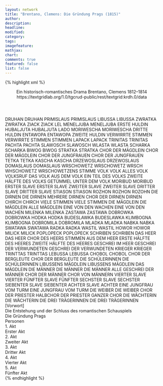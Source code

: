 ```yaml
---
layout: network
title: "Brentano, Clemens: Die Gründung Prags (1815)"
author:
description:
headline:
modified:
category:
tags:
imagefeature:
mathjax:
chart:
comments: true
featured: false
list: false
---
```

{% highlight xml %}
<?xml-model href="https://raw.githubusercontent.com/DLiNa/project/master/rules/lina.rnc"?><?xml-model href="https://raw.githubusercontent.com/DLiNa/project/master/rules/lina.sch"?>
<play xmlns="http://lina.digital">
  <header>
    <title>Die Gründung Prags</title>
    <subtitle>Ein historisch-romantisches Drama</subtitle>
    <genretitle/>
    <author>Brentano, Clemens</author>
    <date type="print" when="1815"/>
    <date type="premiere"/>
    <date type="written" when="1814">1812–1814</date>
    <source>https://textgridlab.org/1.0/tgcrud-public/rest/textgrid:krdh.0/data</source>
  </header>
  <personae>
    <character>
      <name>DRUHAN</name>
      <alias xml:id="druhan">
        <name>DRUHAN</name>
      </alias>
    </character>
    <character>
      <name>PRIMISLAUS</name>
      <alias xml:id="primislaus">
        <name>PRIMISLAUS</name>
      </alias>
    </character>
    <character>
      <name>LIBUSSA</name>
      <alias xml:id="libussa">
        <name>LIBUSSA</name>
      </alias>
    </character>
    <character>
      <name>ZWRATKA</name>
      <alias xml:id="zwratka">
        <name>ZWRATKA</name>
      </alias>
    </character>
    <character>
      <name>ZIACK</name>
      <alias xml:id="ziack">
        <name>ZIACK</name>
      </alias>
      <alias xml:id="lel">
        <name>LEL</name>
      </alias>
    </character>
    <character>
      <name>MENELJUBA</name>
      <alias xml:id="meneljuba">
        <name>MENELJUBA</name>
      </alias>
      <alias xml:id="erste_huldin">
        <name>ERSTE HULDIN</name>
      </alias>
    </character>
    <character>
      <name>HUBALJUTA</name>
      <alias xml:id="hubaljuta">
        <name>HUBALJUTA</name>
      </alias>
      <alias xml:id="lado">
        <name>LADO</name>
      </alias>
    </character>
    <character>
      <name>MORIWESCHA</name>
      <alias xml:id="moriwescha">
        <name>MORIWESCHA</name>
      </alias>
      <alias xml:id="dritte_huldin">
        <name>DRITTE HULDIN</name>
      </alias>
    </character>
    <character>
      <name>ENTAWOPA</name>
      <alias xml:id="entawopa">
        <name>ENTAWOPA</name>
      </alias>
      <alias xml:id="zweite_huldin">
        <name>ZWEITE HULDIN</name>
      </alias>
    </character>
    <character>
      <name>VERWIRRTE STIMMEN</name>
      <alias xml:id="verwirrte_stimmen">
        <name>VERWIRRTE STIMMEN</name>
      </alias>
      <alias xml:id="stimmen">
        <name>STIMMEN</name>
      </alias>
    </character>
    <character>
      <name>LAPACK</name>
      <alias xml:id="lapack">
        <name>LAPACK</name>
      </alias>
    </character>
    <character>
      <name>TRINITAS</name>
      <alias xml:id="trinitas">
        <name>TRINITAS</name>
      </alias>
    </character>
    <character>
      <name>PACHTA</name>
      <alias xml:id="pachta">
        <name>PACHTA</name>
      </alias>
    </character>
    <character>
      <name>SLAWOSCH</name>
      <alias xml:id="slawosch">
        <name>SLAWOSCH</name>
      </alias>
    </character>
    <character>
      <name>WLASTA</name>
      <alias xml:id="wlasta">
        <name>WLASTA</name>
      </alias>
    </character>
    <character>
      <name>SCHARKA</name>
      <alias xml:id="scharka">
        <name>SCHARKA</name>
      </alias>
    </character>
    <character>
      <name>BIWOG</name>
      <alias xml:id="biwog">
        <name>BIWOG</name>
      </alias>
    </character>
    <character>
      <name>STRATKA</name>
      <alias xml:id="stratka">
        <name>STRATKA</name>
      </alias>
    </character>
    <character>
      <name>CHOR DER MÄGDLEIN</name>
      <alias xml:id="chor_der_mägdlein">
        <name>CHOR DER MÄGDLEIN</name>
      </alias>
    </character>
    <character>
      <name>CHOR DER JUNGFRAUEN</name>
      <alias xml:id="chor_der_jungfrauen">
        <name>CHOR DER JUNGFRAUEN</name>
      </alias>
    </character>
    <character>
      <name>TETKA</name>
      <alias xml:id="tetka">
        <name>TETKA</name>
      </alias>
    </character>
    <character>
      <name>KASCHA</name>
      <alias xml:id="kascha">
        <name>KASCHA</name>
      </alias>
    </character>
    <character>
      <name>DRZEWOSLAUS</name>
      <alias xml:id="drzewoslaus">
        <name>DRZEWOSLAUS</name>
      </alias>
    </character>
    <character>
      <name>DOMASLAUS</name>
      <alias xml:id="domaslaus">
        <name>DOMASLAUS</name>
      </alias>
    </character>
    <character>
      <name>WRSCHOWETZ</name>
      <alias xml:id="wrschowetz">
        <name>WRSCHOWETZ</name>
      </alias>
      <alias xml:id="wrsch">
        <name>WRSCH</name>
      </alias>
      <alias xml:id="whschowetz">
        <name>WHSCHOWETZ</name>
      </alias>
      <alias xml:id="wrschowetzens_stimme">
        <name>WRSCHOWETZENS STIMME</name>
      </alias>
    </character>
    <character>
      <name>VOLK</name>
      <alias xml:id="volk">
        <name>VOLK</name>
      </alias>
      <alias xml:id="alles_volk">
        <name>ALLES VOLK</name>
      </alias>
      <alias xml:id="volksruf">
        <name>VOLKSRUF</name>
      </alias>
      <alias xml:id="das_volk">
        <name>DAS VOLK</name>
      </alias>
      <alias xml:id="aus_dem_volk">
        <name>AUS DEM VOLK</name>
      </alias>
      <alias xml:id="ein_teil_des_volks">
        <name>EIN TEIL DES VOLKS</name>
      </alias>
      <alias xml:id="zweite_hälfte_des_volks">
        <name>ZWEITE HÄLFTE DES VOLKS</name>
      </alias>
      <alias xml:id="getümmel_unter_dem_volk">
        <name>GETÜMMEL UNTER DEM VOLK</name>
      </alias>
    </character>
    <character>
      <name>MORIBUD</name>
      <alias xml:id="moribud">
        <name>MORIBUD</name>
      </alias>
    </character>
    <character>
      <name>ERSTER SLAVE</name>
      <alias xml:id="erster_slave">
        <name>ERSTER SLAVE</name>
      </alias>
    </character>
    <character>
      <name>ZWEITER SLAVE</name>
      <alias xml:id="zweiter_slave">
        <name>ZWEITER SLAVE</name>
      </alias>
    </character>
    <character>
      <name>DRITTER SLAVE</name>
      <alias xml:id="dritter_slave">
        <name>DRITTER SLAVE</name>
      </alias>
    </character>
    <character>
      <name>STIASON</name>
      <alias xml:id="stiason">
        <name>STIASON</name>
      </alias>
    </character>
    <character>
      <name>ROZHON</name>
      <alias xml:id="rozhon">
        <name>ROZHON</name>
      </alias>
      <alias xml:id="rozohn">
        <name>ROZOHN</name>
      </alias>
    </character>
    <character>
      <name>DIE DIRNEN</name>
      <alias xml:id="die_dirnen">
        <name>DIE DIRNEN</name>
      </alias>
      <alias xml:id="mehrere_dirnen">
        <name>MEHRERE DIRNEN</name>
      </alias>
      <alias xml:id="chor_der_dirnen">
        <name>CHOR DER DIRNEN</name>
      </alias>
      <alias xml:id="dirnen">
        <name>DIRNEN</name>
      </alias>
    </character>
    <character>
      <name>CHIRCH</name>
      <alias xml:id="chirch">
        <name>CHIRCH</name>
      </alias>
    </character>
    <character>
      <name>VIELE STIMMEN</name>
      <alias xml:id="viele_stimmen">
        <name>VIELE STIMMEN</name>
      </alias>
    </character>
    <character>
      <name>DIE MÄGDLEIN</name>
      <alias xml:id="die_mägdlein">
        <name>DIE MÄGDLEIN</name>
      </alias>
      <alias xml:id="alle_mägdlein">
        <name>ALLE MÄGDLEIN</name>
      </alias>
    </character>
    <character>
      <name>EINE VON DEN WACHEN</name>
      <alias xml:id="eine_von_den_wachen">
        <name>EINE VON DEN WACHEN</name>
      </alias>
    </character>
    <character>
      <name>MILENKA</name>
      <alias xml:id="milenka">
        <name>MILENKA</name>
      </alias>
    </character>
    <character>
      <name>ZASTAWA</name>
      <alias xml:id="zastawa">
        <name>ZASTAWA</name>
      </alias>
    </character>
    <character>
      <name>DOBROWKA</name>
      <alias xml:id="dobrowka">
        <name>DOBROWKA</name>
      </alias>
    </character>
    <character>
      <name>HODKA</name>
      <alias xml:id="hodka">
        <name>HODKA</name>
      </alias>
    </character>
    <character>
      <name>BUDESLAWKA</name>
      <alias xml:id="budeslawka">
        <name>BUDESLAWKA</name>
      </alias>
    </character>
    <character>
      <name>KLIMBOGNA</name>
      <alias xml:id="klimbogna">
        <name>KLIMBOGNA</name>
      </alias>
    </character>
    <character>
      <name>DOBROMILA</name>
      <alias xml:id="dobromila">
        <name>DOBROMILA</name>
      </alias>
    </character>
    <character>
      <name>MLADKA</name>
      <alias xml:id="mladka">
        <name>MLADKA</name>
      </alias>
    </character>
    <character>
      <name>NABKA</name>
      <alias xml:id="nabka">
        <name>NABKA</name>
      </alias>
    </character>
    <character>
      <name>SWATAWA</name>
      <alias xml:id="swatawa">
        <name>SWATAWA</name>
      </alias>
    </character>
    <character>
      <name>RADKA</name>
      <alias xml:id="radka">
        <name>RADKA</name>
      </alias>
    </character>
    <character>
      <name>WASTIL</name>
      <alias xml:id="wastil">
        <name>WASTIL</name>
      </alias>
    </character>
    <character>
      <name>HOWOR</name>
      <alias xml:id="howor">
        <name>HOWOR</name>
      </alias>
    </character>
    <character>
      <name>MILICK</name>
      <alias xml:id="milick">
        <name>MILICK</name>
      </alias>
    </character>
    <character>
      <name>POPLOPECK</name>
      <alias xml:id="poplopeck">
        <name>POPLOPECK</name>
      </alias>
    </character>
    <character>
      <name>SCHRIBEN</name>
      <alias xml:id="schriben">
        <name>SCHRIBEN</name>
      </alias>
    </character>
    <character>
      <name>DAS HEER</name>
      <alias xml:id="das_heer">
        <name>DAS HEER</name>
      </alias>
      <alias xml:id="chor_des_heers">
        <name>CHOR DES HEERS</name>
      </alias>
      <alias xml:id="stimmen_aus_dem_heer">
        <name>STIMMEN AUS DEM HEER</name>
      </alias>
      <alias xml:id="erste_hälfte_des_heeres">
        <name>ERSTE HÄLFTE DES HEERES</name>
      </alias>
      <alias xml:id="zweite_hälfte_des_heeres">
        <name>ZWEITE HÄLFTE DES HEERES</name>
      </alias>
      <alias xml:id="geschrei_im_heer">
        <name>GESCHREI IM HEER</name>
      </alias>
    </character>
    <character>
      <name>GESCHREI DER VERWUNDETEN</name>
      <alias xml:id="geschrei_der_verwundeten">
        <name>GESCHREI DER VERWUNDETEN</name>
      </alias>
    </character>
    <character>
      <name>KRIEGER</name>
      <alias xml:id="krieger">
        <name>KRIEGER</name>
      </alias>
    </character>
    <character>
      <name>TRINTTAS</name>
      <alias xml:id="trinttas">
        <name>TRINTTAS</name>
      </alias>
    </character>
    <character>
      <name>LEBUSSA</name>
      <alias xml:id="lebussa">
        <name>LEBUSSA</name>
      </alias>
    </character>
    <character>
      <name>CHOBOL</name>
      <alias xml:id="chobol">
        <name>CHOBOL</name>
      </alias>
    </character>
    <character>
      <name>CHOR DER BERGLEUTE</name>
      <alias xml:id="chor_der_bergleute">
        <name>CHOR DER BERGLEUTE</name>
      </alias>
    </character>
    <character>
      <name>DIE SCHÜLERINNEN</name>
      <alias xml:id="die_schülerinnen">
        <name>DIE SCHÜLERINNEN</name>
      </alias>
    </character>
    <character>
      <name>LIBUSSENS MÄGDLEIN</name>
      <alias xml:id="libussens_mägdlein">
        <name>LIBUSSENS MÄGDLEIN</name>
      </alias>
      <alias xml:id="das_mägdlein">
        <name>DAS MÄGDLEIN</name>
      </alias>
    </character>
    <character>
      <name>DIE MÄNNER</name>
      <alias xml:id="die_männer">
        <name>DIE MÄNNER</name>
      </alias>
      <alias xml:id="die_männer_alle">
        <name>DIE MÄNNER ALLE</name>
      </alias>
      <alias xml:id="geschrei_der_männer">
        <name>GESCHREI DER MÄNNER</name>
      </alias>
      <alias xml:id="chor_der_männer">
        <name>CHOR DER MÄNNER</name>
      </alias>
      <alias xml:id="chor_von_männern">
        <name>CHOR VON MÄNNERN</name>
      </alias>
    </character>
    <character>
      <name>VIERTER SLAVE</name>
      <alias xml:id="vierter">
        <name>VIERTER</name>
      </alias>
    </character>
    <character>
      <name>FÜNFTER SLAVE</name>
      <alias xml:id="fünfter">
        <name>FÜNFTER</name>
      </alias>
    </character>
    <character>
      <name>SECHSTER SLAVE</name>
      <alias xml:id="sechster">
        <name>SECHSTER</name>
      </alias>
    </character>
    <character>
      <name>SIEBENTER SLAVE</name>
      <alias xml:id="siebenter">
        <name>SIEBENTER</name>
      </alias>
    </character>
    <character>
      <name>ACHTER SLAVE</name>
      <alias xml:id="achter">
        <name>ACHTER</name>
      </alias>
    </character>
    <character>
      <name>EINE JUNGFRAU VOM TURM</name>
      <alias xml:id="eine_jungfrau_vom_turm">
        <name>EINE JUNGFRAU VOM TURM</name>
      </alias>
    </character>
    <character>
      <name>DIE WEIBER</name>
      <alias xml:id="die_weiber">
        <name>DIE WEIBER</name>
      </alias>
    </character>
    <character>
      <name>CHOR DER PRIESTER</name>
      <alias xml:id="halbchor_der_priester">
        <name>HALBCHOR DER PRIESTER</name>
      </alias>
      <alias xml:id="ganzer_chor">
        <name>GANZER CHOR</name>
      </alias>
    </character>
    <character>
      <name>DIE WÄCHTERIN</name>
      <alias xml:id="die_wächterin">
        <name>DIE WÄCHTERIN</name>
      </alias>
    </character>
    <character>
      <name>DIE DREI TRÄGERINNEN</name>
      <alias xml:id="die_drei_trägerinnen">
        <name>DIE DREI TRÄGERINNEN</name>
      </alias>
    </character>
  </personae>
  <text>
    <div>
      <head>[Vorwort]</head>
      <div>
        <head>Die Entstehung und der Schluss des romantischen Schauspiels</head>
        <sp who="#druhan">
          <amount n="2" unit="speech_acts"/>
          <amount n="539" unit="words"/>
          <amount n="65" unit="lines"/>
          <amount n="2997" unit="chars"/>
        </sp>
        <sp who="#primislaus">
          <amount n="2" unit="speech_acts"/>
          <amount n="39" unit="words"/>
          <amount n="5" unit="lines"/>
          <amount n="210" unit="chars"/>
        </sp>
        <sp who="#libussa">
          <amount n="1" unit="speech_acts"/>
          <amount n="198" unit="words"/>
          <amount n="8" unit="lines"/>
          <amount n="1216" unit="chars"/>
        </sp>
        <sp who="#alles_volk">
          <amount n="1" unit="speech_acts"/>
          <amount n="8" unit="words"/>
          <amount n="1" unit="lines"/>
          <amount n="50" unit="chars"/>
        </sp>
      </div>
    </div>
    <div>
      <head>Die Gründung Prags</head>
      <div>
        <head>Personen</head>
      </div>
      <div>
        <head>1. Akt</head>
        <div>
          <head>Erster Akt</head>
          <sp who="#zwratka">
            <amount n="31" unit="speech_acts"/>
            <amount n="2024" unit="words"/>
            <amount n="301" unit="lines"/>
            <amount n="11230" unit="chars"/>
          </sp>
          <sp who="#ziack">
            <amount n="3" unit="speech_acts"/>
            <amount n="17" unit="words"/>
            <amount n="3" unit="lines"/>
            <amount n="94" unit="chars"/>
          </sp>
          <sp who="#meneljuba">
            <amount n="2" unit="speech_acts"/>
            <amount n="18" unit="words"/>
            <amount n="3" unit="lines"/>
            <amount n="100" unit="chars"/>
          </sp>
          <sp who="#hubaljuta">
            <amount n="2" unit="speech_acts"/>
            <amount n="16" unit="words"/>
            <amount n="2" unit="lines"/>
            <amount n="80" unit="chars"/>
          </sp>
          <sp who="#moriwescha">
            <amount n="1" unit="speech_acts"/>
            <amount n="10" unit="words"/>
            <amount n="1" unit="lines"/>
            <amount n="42" unit="chars"/>
          </sp>
          <sp who="#entawopa">
            <amount n="1" unit="speech_acts"/>
            <amount n="8" unit="words"/>
            <amount n="1" unit="lines"/>
            <amount n="42" unit="chars"/>
          </sp>
          <sp who="#verwirrte_stimmen">
            <amount n="1" unit="speech_acts"/>
            <amount n="8" unit="words"/>
            <amount n="1" unit="lines"/>
            <amount n="39" unit="chars"/>
          </sp>
          <sp who="#stimmen">
            <amount n="1" unit="speech_acts"/>
            <amount n="10" unit="words"/>
            <amount n="1" unit="lines"/>
            <amount n="53" unit="chars"/>
          </sp>
          <sp who="#lapack">
            <amount n="16" unit="speech_acts"/>
            <amount n="825" unit="words"/>
            <amount n="108" unit="lines"/>
            <amount n="4516" unit="chars"/>
          </sp>
          <sp who="#trinitas">
            <amount n="19" unit="speech_acts"/>
            <amount n="448" unit="words"/>
            <amount n="60" unit="lines"/>
            <amount n="2342" unit="chars"/>
          </sp>
          <sp who="#pachta">
            <amount n="17" unit="speech_acts"/>
            <amount n="237" unit="words"/>
            <amount n="34" unit="lines"/>
            <amount n="1288" unit="chars"/>
          </sp>
          <sp who="#slawosch">
            <amount n="14" unit="speech_acts"/>
            <amount n="224" unit="words"/>
            <amount n="30" unit="lines"/>
            <amount n="1194" unit="chars"/>
          </sp>
          <sp who="#wlasta">
            <amount n="17" unit="speech_acts"/>
            <amount n="293" unit="words"/>
            <amount n="45" unit="lines"/>
            <amount n="1556" unit="chars"/>
          </sp>
          <sp who="#scharka">
            <amount n="13" unit="speech_acts"/>
            <amount n="139" unit="words"/>
            <amount n="20" unit="lines"/>
            <amount n="725" unit="chars"/>
          </sp>
          <sp who="#primislaus">
            <amount n="9" unit="speech_acts"/>
            <amount n="114" unit="words"/>
            <amount n="17" unit="lines"/>
            <amount n="649" unit="chars"/>
          </sp>
          <sp who="#biwog">
            <amount n="8" unit="speech_acts"/>
            <amount n="146" unit="words"/>
            <amount n="20" unit="lines"/>
            <amount n="809" unit="chars"/>
          </sp>
          <sp who="#stratka">
            <amount n="9" unit="speech_acts"/>
            <amount n="126" unit="words"/>
            <amount n="18" unit="lines"/>
            <amount n="691" unit="chars"/>
          </sp>
          <sp who="#chor_der_jungfrauen">
            <amount n="4" unit="speech_acts"/>
            <amount n="98" unit="words"/>
            <amount n="24" unit="lines"/>
            <amount n="557" unit="chars"/>
          </sp>
          <sp who="#tetka">
            <amount n="36" unit="speech_acts"/>
            <amount n="2695" unit="words"/>
            <amount n="357" unit="lines"/>
            <amount n="14985" unit="chars"/>
          </sp>
          <sp who="#kascha">
            <amount n="34" unit="speech_acts"/>
            <amount n="1997" unit="words"/>
            <amount n="283" unit="lines"/>
            <amount n="11190" unit="chars"/>
          </sp>
          <sp who="#libussa">
            <amount n="44" unit="speech_acts"/>
            <amount n="2485" unit="words"/>
            <amount n="326" unit="lines"/>
            <amount n="13394" unit="chars"/>
          </sp>
          <sp who="#lado">
            <amount n="2" unit="speech_acts"/>
            <amount n="145" unit="words"/>
            <amount n="24" unit="lines"/>
            <amount n="789" unit="chars"/>
          </sp>
          <sp who="#lel">
            <amount n="1" unit="speech_acts"/>
            <amount n="22" unit="words"/>
            <amount n="4" unit="lines"/>
            <amount n="109" unit="chars"/>
          </sp>
          <sp who="#erste_huldin">
            <amount n="1" unit="speech_acts"/>
            <amount n="8" unit="words"/>
            <amount n="1" unit="lines"/>
            <amount n="43" unit="chars"/>
          </sp>
          <sp who="#zweite_huldin">
            <amount n="1" unit="speech_acts"/>
            <amount n="8" unit="words"/>
            <amount n="1" unit="lines"/>
            <amount n="40" unit="chars"/>
          </sp>
          <sp who="#dritte_huldin">
            <amount n="1" unit="speech_acts"/>
            <amount n="7" unit="words"/>
            <amount n="1" unit="lines"/>
            <amount n="39" unit="chars"/>
          </sp>
          <sp who="#drzewoslaus">
            <amount n="5" unit="speech_acts"/>
            <amount n="456" unit="words"/>
            <amount n="60" unit="lines"/>
            <amount n="2479" unit="chars"/>
          </sp>
          <sp who="#volksruf">
            <amount n="3" unit="speech_acts"/>
            <amount n="24" unit="words"/>
            <amount n="3" unit="lines"/>
            <amount n="127" unit="chars"/>
          </sp>
          <sp who="#domaslaus">
            <amount n="7" unit="speech_acts"/>
            <amount n="221" unit="words"/>
            <amount n="29" unit="lines"/>
            <amount n="1178" unit="chars"/>
          </sp>
          <sp who="#wrsch">
            <amount n="4" unit="speech_acts"/>
            <amount n="83" unit="words"/>
            <amount n="11" unit="lines"/>
            <amount n="457" unit="chars"/>
          </sp>
          <sp who="#wrschowetz">
            <amount n="1" unit="speech_acts"/>
            <amount n="169" unit="words"/>
            <amount n="22" unit="lines"/>
            <amount n="919" unit="chars"/>
          </sp>
          <sp who="#ziack #meneljuba #hubaljuta #moriwescha #entawopa #verwirrte_stimmen #lapack #trinitas #pachta #slawosch #wlasta #scharka #primislaus #biwog #stratka #chor_der_jungfrauen #tetka #kascha #drzewoslaus #domaslaus #wrschowetz #druhan #chor_von_männern #volk">
            <amount n="1" unit="speech_acts"/>
            <amount n="6" unit="words"/>
            <amount n="1" unit="lines"/>
            <amount n="30" unit="chars"/>
          </sp>
          <sp who="#druhan">
            <amount n="1" unit="speech_acts"/>
            <amount n="76" unit="words"/>
            <amount n="10" unit="lines"/>
            <amount n="396" unit="chars"/>
          </sp>
          <sp who="#chor_von_männern">
            <amount n="1" unit="speech_acts"/>
            <amount n="46" unit="words"/>
            <amount n="10" unit="lines"/>
            <amount n="215" unit="chars"/>
          </sp>
          <sp who="#volk">
            <amount n="1" unit="speech_acts"/>
            <amount n="8" unit="words"/>
            <amount n="1" unit="lines"/>
            <amount n="42" unit="chars"/>
          </sp>
        </div>
      </div>
      <div>
        <head>2. Akt</head>
        <div>
          <head>Zweiter Akt</head>
          <sp who="#libussa">
            <amount n="76" unit="speech_acts"/>
            <amount n="3645" unit="words"/>
            <amount n="478" unit="lines"/>
            <amount n="19819" unit="chars"/>
          </sp>
          <sp who="#wlasta">
            <amount n="22" unit="speech_acts"/>
            <amount n="1034" unit="words"/>
            <amount n="134" unit="lines"/>
            <amount n="5468" unit="chars"/>
          </sp>
          <sp who="#stratka">
            <amount n="30" unit="speech_acts"/>
            <amount n="765" unit="words"/>
            <amount n="100" unit="lines"/>
            <amount n="4095" unit="chars"/>
          </sp>
          <sp who="#wrschowetz">
            <amount n="48" unit="speech_acts"/>
            <amount n="1035" unit="words"/>
            <amount n="135" unit="lines"/>
            <amount n="5510" unit="chars"/>
          </sp>
          <sp who="#domaslaus">
            <amount n="35" unit="speech_acts"/>
            <amount n="553" unit="words"/>
            <amount n="74" unit="lines"/>
            <amount n="2950" unit="chars"/>
          </sp>
          <sp who="#ziack">
            <amount n="4" unit="speech_acts"/>
            <amount n="65" unit="words"/>
            <amount n="8" unit="lines"/>
            <amount n="327" unit="chars"/>
          </sp>
          <sp who="#moribud">
            <amount n="5" unit="speech_acts"/>
            <amount n="140" unit="words"/>
            <amount n="19" unit="lines"/>
            <amount n="760" unit="chars"/>
          </sp>
          <sp who="#scharka">
            <amount n="4" unit="speech_acts"/>
            <amount n="49" unit="words"/>
            <amount n="6" unit="lines"/>
            <amount n="246" unit="chars"/>
          </sp>
          <sp who="#primislaus">
            <amount n="8" unit="speech_acts"/>
            <amount n="268" unit="words"/>
            <amount n="34" unit="lines"/>
            <amount n="1403" unit="chars"/>
          </sp>
          <sp who="#zwratka">
            <amount n="17" unit="speech_acts"/>
            <amount n="1318" unit="words"/>
            <amount n="170" unit="lines"/>
            <amount n="7125" unit="chars"/>
          </sp>
          <sp who="#lapack">
            <amount n="15" unit="speech_acts"/>
            <amount n="546" unit="words"/>
            <amount n="70" unit="lines"/>
            <amount n="2940" unit="chars"/>
          </sp>
          <sp who="#erster_slave">
            <amount n="2" unit="speech_acts"/>
            <amount n="69" unit="words"/>
            <amount n="10" unit="lines"/>
            <amount n="344" unit="chars"/>
          </sp>
          <sp who="#zweiter_slave">
            <amount n="3" unit="speech_acts"/>
            <amount n="66" unit="words"/>
            <amount n="8" unit="lines"/>
            <amount n="327" unit="chars"/>
          </sp>
          <sp who="#dritter_slave">
            <amount n="1" unit="speech_acts"/>
            <amount n="8" unit="words"/>
            <amount n="1" unit="lines"/>
            <amount n="43" unit="chars"/>
          </sp>
          <sp who="#stiason">
            <amount n="2" unit="speech_acts"/>
            <amount n="52" unit="words"/>
            <amount n="8" unit="lines"/>
            <amount n="353" unit="chars"/>
          </sp>
          <sp who="#drzewoslaus">
            <amount n="5" unit="speech_acts"/>
            <amount n="96" unit="words"/>
            <amount n="13" unit="lines"/>
            <amount n="506" unit="chars"/>
          </sp>
          <sp who="#rozhon">
            <amount n="16" unit="speech_acts"/>
            <amount n="711" unit="words"/>
            <amount n="93" unit="lines"/>
            <amount n="3886" unit="chars"/>
          </sp>
          <sp who="#volk">
            <amount n="3" unit="speech_acts"/>
            <amount n="34" unit="words"/>
            <amount n="5" unit="lines"/>
            <amount n="175" unit="chars"/>
          </sp>
          <sp who="#die_dirnen">
            <amount n="1" unit="speech_acts"/>
            <amount n="7" unit="words"/>
            <amount n="1" unit="lines"/>
            <amount n="48" unit="chars"/>
          </sp>
          <sp who="#chirch">
            <amount n="2" unit="speech_acts"/>
            <amount n="75" unit="words"/>
            <amount n="9" unit="lines"/>
            <amount n="381" unit="chars"/>
          </sp>
          <sp who="#slawosch">
            <amount n="4" unit="speech_acts"/>
            <amount n="735" unit="words"/>
            <amount n="126" unit="lines"/>
            <amount n="4130" unit="chars"/>
          </sp>
          <sp who="#biwog">
            <amount n="9" unit="speech_acts"/>
            <amount n="284" unit="words"/>
            <amount n="36" unit="lines"/>
            <amount n="1445" unit="chars"/>
          </sp>
          <sp who="#kascha">
            <amount n="3" unit="speech_acts"/>
            <amount n="152" unit="words"/>
            <amount n="19" unit="lines"/>
            <amount n="803" unit="chars"/>
          </sp>
          <sp who="#viele_stimmen">
            <amount n="1" unit="speech_acts"/>
            <amount n="9" unit="words"/>
            <amount n="1" unit="lines"/>
            <amount n="52" unit="chars"/>
          </sp>
        </div>
      </div>
      <div>
        <head>3. Akt</head>
        <div>
          <head>Dritter Akt</head>
          <sp who="#stratka">
            <amount n="47" unit="speech_acts"/>
            <amount n="1085" unit="words"/>
            <amount n="150" unit="lines"/>
            <amount n="5758" unit="chars"/>
          </sp>
          <sp who="#die_mägdlein">
            <amount n="6" unit="speech_acts"/>
            <amount n="155" unit="words"/>
            <amount n="35" unit="lines"/>
            <amount n="853" unit="chars"/>
          </sp>
          <sp who="#wlasta">
            <amount n="101" unit="speech_acts"/>
            <amount n="3622" unit="words"/>
            <amount n="483" unit="lines"/>
            <amount n="19186" unit="chars"/>
          </sp>
          <sp who="#scharka">
            <amount n="37" unit="speech_acts"/>
            <amount n="1022" unit="words"/>
            <amount n="153" unit="lines"/>
            <amount n="5310" unit="chars"/>
          </sp>
          <sp who="#eine_von_den_wachen">
            <amount n="1" unit="speech_acts"/>
            <amount n="7" unit="words"/>
            <amount n="1" unit="lines"/>
            <amount n="40" unit="chars"/>
          </sp>
          <sp who="#chor_der_mägdlein">
            <amount n="22" unit="speech_acts"/>
            <amount n="214" unit="words"/>
            <amount n="54" unit="lines"/>
            <amount n="1173" unit="chars"/>
          </sp>
          <sp who="#milenka">
            <amount n="11" unit="speech_acts"/>
            <amount n="208" unit="words"/>
            <amount n="24" unit="lines"/>
            <amount n="1050" unit="chars"/>
          </sp>
          <sp who="#zastawa">
            <amount n="10" unit="speech_acts"/>
            <amount n="136" unit="words"/>
            <amount n="18" unit="lines"/>
            <amount n="700" unit="chars"/>
          </sp>
          <sp who="#dobrowka">
            <amount n="10" unit="speech_acts"/>
            <amount n="143" unit="words"/>
            <amount n="17" unit="lines"/>
            <amount n="751" unit="chars"/>
          </sp>
          <sp who="#hodka">
            <amount n="6" unit="speech_acts"/>
            <amount n="176" unit="words"/>
            <amount n="22" unit="lines"/>
            <amount n="905" unit="chars"/>
          </sp>
          <sp who="#budeslawka">
            <amount n="6" unit="speech_acts"/>
            <amount n="182" unit="words"/>
            <amount n="26" unit="lines"/>
            <amount n="1021" unit="chars"/>
          </sp>
          <sp who="#klimbogna">
            <amount n="4" unit="speech_acts"/>
            <amount n="48" unit="words"/>
            <amount n="7" unit="lines"/>
            <amount n="256" unit="chars"/>
          </sp>
          <sp who="#dobromila">
            <amount n="6" unit="speech_acts"/>
            <amount n="111" unit="words"/>
            <amount n="15" unit="lines"/>
            <amount n="624" unit="chars"/>
          </sp>
          <sp who="#mladka">
            <amount n="1" unit="speech_acts"/>
            <amount n="20" unit="words"/>
            <amount n="2" unit="lines"/>
            <amount n="95" unit="chars"/>
          </sp>
          <sp who="#nabka">
            <amount n="6" unit="speech_acts"/>
            <amount n="75" unit="words"/>
            <amount n="9" unit="lines"/>
            <amount n="381" unit="chars"/>
          </sp>
          <sp who="#swatawa">
            <amount n="1" unit="speech_acts"/>
            <amount n="7" unit="words"/>
            <amount n="1" unit="lines"/>
            <amount n="37" unit="chars"/>
          </sp>
          <sp who="#radka">
            <amount n="1" unit="speech_acts"/>
            <amount n="7" unit="words"/>
            <amount n="1" unit="lines"/>
            <amount n="37" unit="chars"/>
          </sp>
          <sp who="#stratka #die_mägdlein #wlasta #scharka #milenka #zastawa #dobrowka #hodka #budeslawka #klimbogna #dobromila #mladka #nabka #swatawa #radka">
            <amount n="2" unit="speech_acts"/>
            <amount n="15" unit="words"/>
            <amount n="2" unit="lines"/>
            <amount n="77" unit="chars"/>
          </sp>
          <sp who="#dobromila #budeslawka #klimbogna">
            <amount n="1" unit="speech_acts"/>
            <amount n="7" unit="words"/>
            <amount n="1" unit="lines"/>
            <amount n="44" unit="chars"/>
          </sp>
          <sp who="#chor_des_heers">
            <amount n="1" unit="speech_acts"/>
            <amount n="29" unit="words"/>
            <amount n="9" unit="lines"/>
            <amount n="166" unit="chars"/>
          </sp>
          <sp who="#geschrei_im_heer">
            <amount n="1" unit="speech_acts"/>
            <amount n="16" unit="words"/>
            <amount n="2" unit="lines"/>
            <amount n="93" unit="chars"/>
          </sp>
          <sp who="#wrschowetzens_stimme">
            <amount n="1" unit="speech_acts"/>
            <amount n="14" unit="words"/>
            <amount n="2" unit="lines"/>
            <amount n="79" unit="chars"/>
          </sp>
          <sp who="#domaslaus">
            <amount n="41" unit="speech_acts"/>
            <amount n="427" unit="words"/>
            <amount n="61" unit="lines"/>
            <amount n="2208" unit="chars"/>
          </sp>
          <sp who="#wrschowetz">
            <amount n="52" unit="speech_acts"/>
            <amount n="721" unit="words"/>
            <amount n="98" unit="lines"/>
            <amount n="3903" unit="chars"/>
          </sp>
          <sp who="#stimmen_aus_dem_heer">
            <amount n="3" unit="speech_acts"/>
            <amount n="19" unit="words"/>
            <amount n="3" unit="lines"/>
            <amount n="112" unit="chars"/>
          </sp>
          <sp who="#wastil">
            <amount n="3" unit="speech_acts"/>
            <amount n="39" unit="words"/>
            <amount n="5" unit="lines"/>
            <amount n="214" unit="chars"/>
          </sp>
          <sp who="#howor">
            <amount n="4" unit="speech_acts"/>
            <amount n="52" unit="words"/>
            <amount n="7" unit="lines"/>
            <amount n="277" unit="chars"/>
          </sp>
          <sp who="#milick">
            <amount n="2" unit="speech_acts"/>
            <amount n="21" unit="words"/>
            <amount n="3" unit="lines"/>
            <amount n="126" unit="chars"/>
          </sp>
          <sp who="#whschowetz">
            <amount n="1" unit="speech_acts"/>
            <amount n="14" unit="words"/>
            <amount n="2" unit="lines"/>
            <amount n="83" unit="chars"/>
          </sp>
          <sp who="#poplopeck">
            <amount n="2" unit="speech_acts"/>
            <amount n="36" unit="words"/>
            <amount n="4" unit="lines"/>
            <amount n="156" unit="chars"/>
          </sp>
          <sp who="#schriben">
            <amount n="1" unit="speech_acts"/>
            <amount n="7" unit="words"/>
            <amount n="1" unit="lines"/>
            <amount n="35" unit="chars"/>
          </sp>
          <sp who="#mehrere_dirnen">
            <amount n="1" unit="speech_acts"/>
            <amount n="7" unit="words"/>
            <amount n="1" unit="lines"/>
            <amount n="42" unit="chars"/>
          </sp>
          <sp who="#stiason">
            <amount n="6" unit="speech_acts"/>
            <amount n="106" unit="words"/>
            <amount n="16" unit="lines"/>
            <amount n="552" unit="chars"/>
          </sp>
          <sp who="#stimmen">
            <amount n="1" unit="speech_acts"/>
            <amount n="2" unit="words"/>
            <amount n="1" unit="lines"/>
            <amount n="11" unit="chars"/>
          </sp>
          <sp who="#slawosch">
            <amount n="9" unit="speech_acts"/>
            <amount n="634" unit="words"/>
            <amount n="86" unit="lines"/>
            <amount n="3522" unit="chars"/>
          </sp>
          <sp who="#primislaus">
            <amount n="89" unit="speech_acts"/>
            <amount n="2206" unit="words"/>
            <amount n="312" unit="lines"/>
            <amount n="11911" unit="chars"/>
          </sp>
          <sp who="#kascha">
            <amount n="12" unit="speech_acts"/>
            <amount n="185" unit="words"/>
            <amount n="28" unit="lines"/>
            <amount n="1011" unit="chars"/>
          </sp>
          <sp who="#tetka">
            <amount n="14" unit="speech_acts"/>
            <amount n="201" unit="words"/>
            <amount n="30" unit="lines"/>
            <amount n="1084" unit="chars"/>
          </sp>
          <sp who="#biwog">
            <amount n="15" unit="speech_acts"/>
            <amount n="197" unit="words"/>
            <amount n="28" unit="lines"/>
            <amount n="1063" unit="chars"/>
          </sp>
          <sp who="#libussa">
            <amount n="83" unit="speech_acts"/>
            <amount n="2057" unit="words"/>
            <amount n="280" unit="lines"/>
            <amount n="10942" unit="chars"/>
          </sp>
          <sp who="#pachta">
            <amount n="20" unit="speech_acts"/>
            <amount n="419" unit="words"/>
            <amount n="63" unit="lines"/>
            <amount n="2287" unit="chars"/>
          </sp>
          <sp who="#die_dirnen">
            <amount n="2" unit="speech_acts"/>
            <amount n="19" unit="words"/>
            <amount n="3" unit="lines"/>
            <amount n="112" unit="chars"/>
          </sp>
          <sp who="#das_heer">
            <amount n="2" unit="speech_acts"/>
            <amount n="13" unit="words"/>
            <amount n="2" unit="lines"/>
            <amount n="62" unit="chars"/>
          </sp>
          <sp who="#geschrei_der_verwundeten">
            <amount n="1" unit="speech_acts"/>
            <amount n="5" unit="words"/>
            <amount n="1" unit="lines"/>
            <amount n="26" unit="chars"/>
          </sp>
          <sp who="#rozhon">
            <amount n="42" unit="speech_acts"/>
            <amount n="1610" unit="words"/>
            <amount n="217" unit="lines"/>
            <amount n="8735" unit="chars"/>
          </sp>
          <sp who="#lapack">
            <amount n="20" unit="speech_acts"/>
            <amount n="419" unit="words"/>
            <amount n="58" unit="lines"/>
            <amount n="2303" unit="chars"/>
          </sp>
          <sp who="#volk">
            <amount n="4" unit="speech_acts"/>
            <amount n="31" unit="words"/>
            <amount n="5" unit="lines"/>
            <amount n="201" unit="chars"/>
          </sp>
          <sp who="#chirch">
            <amount n="9" unit="speech_acts"/>
            <amount n="216" unit="words"/>
            <amount n="29" unit="lines"/>
            <amount n="1157" unit="chars"/>
          </sp>
          <sp who="#aus_dem_volk">
            <amount n="1" unit="speech_acts"/>
            <amount n="25" unit="words"/>
            <amount n="3" unit="lines"/>
            <amount n="121" unit="chars"/>
          </sp>
          <sp who="#ziack">
            <amount n="13" unit="speech_acts"/>
            <amount n="465" unit="words"/>
            <amount n="69" unit="lines"/>
            <amount n="2468" unit="chars"/>
          </sp>
          <sp who="#krieger">
            <amount n="3" unit="speech_acts"/>
            <amount n="44" unit="words"/>
            <amount n="5" unit="lines"/>
            <amount n="203" unit="chars"/>
          </sp>
          <sp who="#rozohn">
            <amount n="1" unit="speech_acts"/>
            <amount n="8" unit="words"/>
            <amount n="1" unit="lines"/>
            <amount n="41" unit="chars"/>
          </sp>
        </div>
      </div>
      <div>
        <head>4. Akt</head>
        <div>
          <head>Vierter Akt</head>
          <sp who="#trinitas">
            <amount n="15" unit="speech_acts"/>
            <amount n="783" unit="words"/>
            <amount n="106" unit="lines"/>
            <amount n="4392" unit="chars"/>
          </sp>
          <sp who="#pachta">
            <amount n="29" unit="speech_acts"/>
            <amount n="624" unit="words"/>
            <amount n="84" unit="lines"/>
            <amount n="3413" unit="chars"/>
          </sp>
          <sp who="#tetka">
            <amount n="21" unit="speech_acts"/>
            <amount n="316" unit="words"/>
            <amount n="44" unit="lines"/>
            <amount n="1678" unit="chars"/>
          </sp>
          <sp who="#kascha">
            <amount n="18" unit="speech_acts"/>
            <amount n="233" unit="words"/>
            <amount n="34" unit="lines"/>
            <amount n="1206" unit="chars"/>
          </sp>
          <sp who="#libussa">
            <amount n="43" unit="speech_acts"/>
            <amount n="2753" unit="words"/>
            <amount n="382" unit="lines"/>
            <amount n="14616" unit="chars"/>
          </sp>
          <sp who="#trinttas">
            <amount n="1" unit="speech_acts"/>
            <amount n="94" unit="words"/>
            <amount n="14" unit="lines"/>
            <amount n="570" unit="chars"/>
          </sp>
          <sp who="#lebussa">
            <amount n="1" unit="speech_acts"/>
            <amount n="2" unit="words"/>
            <amount n="1" unit="lines"/>
            <amount n="9" unit="chars"/>
          </sp>
          <sp who="#wlasta">
            <amount n="42" unit="speech_acts"/>
            <amount n="2391" unit="words"/>
            <amount n="319" unit="lines"/>
            <amount n="12852" unit="chars"/>
          </sp>
          <sp who="#zwratka">
            <amount n="32" unit="speech_acts"/>
            <amount n="1357" unit="words"/>
            <amount n="279" unit="lines"/>
            <amount n="7214" unit="chars"/>
          </sp>
          <sp who="#stratka">
            <amount n="18" unit="speech_acts"/>
            <amount n="428" unit="words"/>
            <amount n="56" unit="lines"/>
            <amount n="2255" unit="chars"/>
          </sp>
          <sp who="#scharka">
            <amount n="9" unit="speech_acts"/>
            <amount n="195" unit="words"/>
            <amount n="25" unit="lines"/>
            <amount n="1026" unit="chars"/>
          </sp>
          <sp who="#hodka">
            <amount n="1" unit="speech_acts"/>
            <amount n="20" unit="words"/>
            <amount n="2" unit="lines"/>
            <amount n="97" unit="chars"/>
          </sp>
          <sp who="#nabka">
            <amount n="1" unit="speech_acts"/>
            <amount n="31" unit="words"/>
            <amount n="4" unit="lines"/>
            <amount n="165" unit="chars"/>
          </sp>
          <sp who="#zastawa">
            <amount n="1" unit="speech_acts"/>
            <amount n="28" unit="words"/>
            <amount n="4" unit="lines"/>
            <amount n="162" unit="chars"/>
          </sp>
          <sp who="#milenka">
            <amount n="1" unit="speech_acts"/>
            <amount n="106" unit="words"/>
            <amount n="13" unit="lines"/>
            <amount n="551" unit="chars"/>
          </sp>
          <sp who="#alle_mägdlein">
            <amount n="1" unit="speech_acts"/>
            <amount n="9" unit="words"/>
            <amount n="1" unit="lines"/>
            <amount n="45" unit="chars"/>
          </sp>
          <sp who="#die_dirnen">
            <amount n="2" unit="speech_acts"/>
            <amount n="17" unit="words"/>
            <amount n="3" unit="lines"/>
            <amount n="93" unit="chars"/>
          </sp>
          <sp who="#wlasta #stratka #scharka #die_dirnen">
            <amount n="2" unit="speech_acts"/>
            <amount n="22" unit="words"/>
            <amount n="3" unit="lines"/>
            <amount n="126" unit="chars"/>
          </sp>
          <sp who="#chor_der_mägdlein">
            <amount n="10" unit="speech_acts"/>
            <amount n="309" unit="words"/>
            <amount n="43" unit="lines"/>
            <amount n="1707" unit="chars"/>
          </sp>
          <sp who="#geschrei_der_männer">
            <amount n="1" unit="speech_acts"/>
            <amount n="8" unit="words"/>
            <amount n="1" unit="lines"/>
            <amount n="44" unit="chars"/>
          </sp>
          <sp who="#erste_hälfte_des_heeres">
            <amount n="2" unit="speech_acts"/>
            <amount n="8" unit="words"/>
            <amount n="2" unit="lines"/>
            <amount n="47" unit="chars"/>
          </sp>
          <sp who="#zweite_hälfte_des_heeres">
            <amount n="2" unit="speech_acts"/>
            <amount n="7" unit="words"/>
            <amount n="2" unit="lines"/>
            <amount n="53" unit="chars"/>
          </sp>
          <sp who="#domaslaus">
            <amount n="11" unit="speech_acts"/>
            <amount n="643" unit="words"/>
            <amount n="86" unit="lines"/>
            <amount n="3555" unit="chars"/>
          </sp>
          <sp who="#wrschowetz">
            <amount n="24" unit="speech_acts"/>
            <amount n="881" unit="words"/>
            <amount n="116" unit="lines"/>
            <amount n="4636" unit="chars"/>
          </sp>
          <sp who="#das_volk">
            <amount n="1" unit="speech_acts"/>
            <amount n="30" unit="words"/>
            <amount n="4" unit="lines"/>
            <amount n="162" unit="chars"/>
          </sp>
          <sp who="#volk">
            <amount n="3" unit="speech_acts"/>
            <amount n="34" unit="words"/>
            <amount n="4" unit="lines"/>
            <amount n="182" unit="chars"/>
          </sp>
          <sp who="#stratka #scharka">
            <amount n="1" unit="speech_acts"/>
            <amount n="19" unit="words"/>
            <amount n="2" unit="lines"/>
            <amount n="86" unit="chars"/>
          </sp>
          <sp who="#chobol">
            <amount n="15" unit="speech_acts"/>
            <amount n="252" unit="words"/>
            <amount n="36" unit="lines"/>
            <amount n="1353" unit="chars"/>
          </sp>
          <sp who="#druhan">
            <amount n="17" unit="speech_acts"/>
            <amount n="243" unit="words"/>
            <amount n="34" unit="lines"/>
            <amount n="1267" unit="chars"/>
          </sp>
          <sp who="#chor_der_bergleute">
            <amount n="1" unit="speech_acts"/>
            <amount n="52" unit="words"/>
            <amount n="11" unit="lines"/>
            <amount n="244" unit="chars"/>
          </sp>
          <sp who="#entawopa">
            <amount n="13" unit="speech_acts"/>
            <amount n="141" unit="words"/>
            <amount n="33" unit="lines"/>
            <amount n="716" unit="chars"/>
          </sp>
          <sp who="#moriwescha">
            <amount n="12" unit="speech_acts"/>
            <amount n="154" unit="words"/>
            <amount n="40" unit="lines"/>
            <amount n="845" unit="chars"/>
          </sp>
          <sp who="#meneljuba">
            <amount n="11" unit="speech_acts"/>
            <amount n="148" unit="words"/>
            <amount n="35" unit="lines"/>
            <amount n="788" unit="chars"/>
          </sp>
          <sp who="#ziack">
            <amount n="8" unit="speech_acts"/>
            <amount n="523" unit="words"/>
            <amount n="122" unit="lines"/>
            <amount n="2625" unit="chars"/>
          </sp>
          <sp who="#die_mägdlein">
            <amount n="1" unit="speech_acts"/>
            <amount n="22" unit="words"/>
            <amount n="6" unit="lines"/>
            <amount n="137" unit="chars"/>
          </sp>
          <sp who="#die_schülerinnen">
            <amount n="1" unit="speech_acts"/>
            <amount n="19" unit="words"/>
            <amount n="5" unit="lines"/>
            <amount n="139" unit="chars"/>
          </sp>
          <sp who="#primislaus">
            <amount n="22" unit="speech_acts"/>
            <amount n="1111" unit="words"/>
            <amount n="148" unit="lines"/>
            <amount n="6110" unit="chars"/>
          </sp>
          <sp who="#erster_slave">
            <amount n="1" unit="speech_acts"/>
            <amount n="16" unit="words"/>
            <amount n="2" unit="lines"/>
            <amount n="87" unit="chars"/>
          </sp>
          <sp who="#die_männer_alle">
            <amount n="1" unit="speech_acts"/>
            <amount n="27" unit="words"/>
            <amount n="4" unit="lines"/>
            <amount n="162" unit="chars"/>
          </sp>
        </div>
      </div>
      <div>
        <head>5. Akt</head>
        <div>
          <head>Fünfter Akt</head>
          <sp who="#pachta">
            <amount n="37" unit="speech_acts"/>
            <amount n="1864" unit="words"/>
            <amount n="249" unit="lines"/>
            <amount n="10167" unit="chars"/>
          </sp>
          <sp who="#trinitas">
            <amount n="13" unit="speech_acts"/>
            <amount n="810" unit="words"/>
            <amount n="111" unit="lines"/>
            <amount n="4283" unit="chars"/>
          </sp>
          <sp who="#hubaljuta">
            <amount n="16" unit="speech_acts"/>
            <amount n="423" unit="words"/>
            <amount n="57" unit="lines"/>
            <amount n="2256" unit="chars"/>
          </sp>
          <sp who="#ziack">
            <amount n="8" unit="speech_acts"/>
            <amount n="110" unit="words"/>
            <amount n="20" unit="lines"/>
            <amount n="579" unit="chars"/>
          </sp>
          <sp who="#zwratka">
            <amount n="5" unit="speech_acts"/>
            <amount n="111" unit="words"/>
            <amount n="21" unit="lines"/>
            <amount n="613" unit="chars"/>
          </sp>
          <sp who="#meneljuba">
            <amount n="4" unit="speech_acts"/>
            <amount n="17" unit="words"/>
            <amount n="5" unit="lines"/>
            <amount n="102" unit="chars"/>
          </sp>
          <sp who="#entawopa">
            <amount n="6" unit="speech_acts"/>
            <amount n="35" unit="words"/>
            <amount n="7" unit="lines"/>
            <amount n="174" unit="chars"/>
          </sp>
          <sp who="#moriwescha">
            <amount n="5" unit="speech_acts"/>
            <amount n="26" unit="words"/>
            <amount n="6" unit="lines"/>
            <amount n="126" unit="chars"/>
          </sp>
          <sp who="#slawosch">
            <amount n="13" unit="speech_acts"/>
            <amount n="344" unit="words"/>
            <amount n="44" unit="lines"/>
            <amount n="1873" unit="chars"/>
          </sp>
          <sp who="#trinttas">
            <amount n="1" unit="speech_acts"/>
            <amount n="14" unit="words"/>
            <amount n="2" unit="lines"/>
            <amount n="81" unit="chars"/>
          </sp>
          <sp who="#die_mägdlein">
            <amount n="3" unit="speech_acts"/>
            <amount n="59" unit="words"/>
            <amount n="14" unit="lines"/>
            <amount n="302" unit="chars"/>
          </sp>
          <sp who="#libussens_mägdlein">
            <amount n="1" unit="speech_acts"/>
            <amount n="69" unit="words"/>
            <amount n="17" unit="lines"/>
            <amount n="354" unit="chars"/>
          </sp>
          <sp who="#stratka">
            <amount n="8" unit="speech_acts"/>
            <amount n="95" unit="words"/>
            <amount n="13" unit="lines"/>
            <amount n="528" unit="chars"/>
          </sp>
          <sp who="#scharka">
            <amount n="6" unit="speech_acts"/>
            <amount n="49" unit="words"/>
            <amount n="6" unit="lines"/>
            <amount n="248" unit="chars"/>
          </sp>
          <sp who="#hodka">
            <amount n="2" unit="speech_acts"/>
            <amount n="17" unit="words"/>
            <amount n="2" unit="lines"/>
            <amount n="83" unit="chars"/>
          </sp>
          <sp who="#nabka">
            <amount n="3" unit="speech_acts"/>
            <amount n="24" unit="words"/>
            <amount n="3" unit="lines"/>
            <amount n="130" unit="chars"/>
          </sp>
          <sp who="#milenka">
            <amount n="2" unit="speech_acts"/>
            <amount n="19" unit="words"/>
            <amount n="2" unit="lines"/>
            <amount n="90" unit="chars"/>
          </sp>
          <sp who="#zastawa">
            <amount n="2" unit="speech_acts"/>
            <amount n="13" unit="words"/>
            <amount n="2" unit="lines"/>
            <amount n="80" unit="chars"/>
          </sp>
          <sp who="#radka">
            <amount n="1" unit="speech_acts"/>
            <amount n="8" unit="words"/>
            <amount n="1" unit="lines"/>
            <amount n="44" unit="chars"/>
          </sp>
          <sp who="#libussa">
            <amount n="61" unit="speech_acts"/>
            <amount n="2001" unit="words"/>
            <amount n="266" unit="lines"/>
            <amount n="10736" unit="chars"/>
          </sp>
          <sp who="#kascha">
            <amount n="13" unit="speech_acts"/>
            <amount n="151" unit="words"/>
            <amount n="22" unit="lines"/>
            <amount n="794" unit="chars"/>
          </sp>
          <sp who="#tetka">
            <amount n="18" unit="speech_acts"/>
            <amount n="531" unit="words"/>
            <amount n="70" unit="lines"/>
            <amount n="2793" unit="chars"/>
          </sp>
          <sp who="#dobromila">
            <amount n="1" unit="speech_acts"/>
            <amount n="10" unit="words"/>
            <amount n="1" unit="lines"/>
            <amount n="47" unit="chars"/>
          </sp>
          <sp who="#budeslawka">
            <amount n="1" unit="speech_acts"/>
            <amount n="7" unit="words"/>
            <amount n="1" unit="lines"/>
            <amount n="45" unit="chars"/>
          </sp>
          <sp who="#klimbogna">
            <amount n="2" unit="speech_acts"/>
            <amount n="14" unit="words"/>
            <amount n="2" unit="lines"/>
            <amount n="81" unit="chars"/>
          </sp>
          <sp who="#swatawa">
            <amount n="1" unit="speech_acts"/>
            <amount n="9" unit="words"/>
            <amount n="1" unit="lines"/>
            <amount n="41" unit="chars"/>
          </sp>
          <sp who="#mladka">
            <amount n="1" unit="speech_acts"/>
            <amount n="8" unit="words"/>
            <amount n="1" unit="lines"/>
            <amount n="46" unit="chars"/>
          </sp>
          <sp who="#die_männer">
            <amount n="1" unit="speech_acts"/>
            <amount n="68" unit="words"/>
            <amount n="17" unit="lines"/>
            <amount n="354" unit="chars"/>
          </sp>
          <sp who="#erster_slave">
            <amount n="1" unit="speech_acts"/>
            <amount n="8" unit="words"/>
            <amount n="1" unit="lines"/>
            <amount n="45" unit="chars"/>
          </sp>
          <sp who="#zweiter_slave">
            <amount n="1" unit="speech_acts"/>
            <amount n="9" unit="words"/>
            <amount n="1" unit="lines"/>
            <amount n="39" unit="chars"/>
          </sp>
          <sp who="#dritter_slave">
            <amount n="1" unit="speech_acts"/>
            <amount n="20" unit="words"/>
            <amount n="2" unit="lines"/>
            <amount n="84" unit="chars"/>
          </sp>
          <sp who="#vierter">
            <amount n="1" unit="speech_acts"/>
            <amount n="7" unit="words"/>
            <amount n="1" unit="lines"/>
            <amount n="36" unit="chars"/>
          </sp>
          <sp who="#fünfter">
            <amount n="2" unit="speech_acts"/>
            <amount n="15" unit="words"/>
            <amount n="2" unit="lines"/>
            <amount n="92" unit="chars"/>
          </sp>
          <sp who="#sechster">
            <amount n="1" unit="speech_acts"/>
            <amount n="9" unit="words"/>
            <amount n="1" unit="lines"/>
            <amount n="46" unit="chars"/>
          </sp>
          <sp who="#siebenter">
            <amount n="1" unit="speech_acts"/>
            <amount n="7" unit="words"/>
            <amount n="1" unit="lines"/>
            <amount n="36" unit="chars"/>
          </sp>
          <sp who="#achter">
            <amount n="1" unit="speech_acts"/>
            <amount n="24" unit="words"/>
            <amount n="3" unit="lines"/>
            <amount n="116" unit="chars"/>
          </sp>
          <sp who="#chirch">
            <amount n="1" unit="speech_acts"/>
            <amount n="45" unit="words"/>
            <amount n="6" unit="lines"/>
            <amount n="245" unit="chars"/>
          </sp>
          <sp who="#eine_jungfrau_vom_turm">
            <amount n="1" unit="speech_acts"/>
            <amount n="15" unit="words"/>
            <amount n="2" unit="lines"/>
            <amount n="78" unit="chars"/>
          </sp>
          <sp who="#drzewoslaus">
            <amount n="3" unit="speech_acts"/>
            <amount n="81" unit="words"/>
            <amount n="12" unit="lines"/>
            <amount n="472" unit="chars"/>
          </sp>
          <sp who="#lapack">
            <amount n="10" unit="speech_acts"/>
            <amount n="400" unit="words"/>
            <amount n="48" unit="lines"/>
            <amount n="2049" unit="chars"/>
          </sp>
          <sp who="#das_mägdlein">
            <amount n="1" unit="speech_acts"/>
            <amount n="29" unit="words"/>
            <amount n="4" unit="lines"/>
            <amount n="151" unit="chars"/>
          </sp>
          <sp who="#volk">
            <amount n="4" unit="speech_acts"/>
            <amount n="32" unit="words"/>
            <amount n="4" unit="lines"/>
            <amount n="167" unit="chars"/>
          </sp>
          <sp who="#primislaus">
            <amount n="58" unit="speech_acts"/>
            <amount n="2025" unit="words"/>
            <amount n="267" unit="lines"/>
            <amount n="10990" unit="chars"/>
          </sp>
          <sp who="#wrschowetz">
            <amount n="11" unit="speech_acts"/>
            <amount n="297" unit="words"/>
            <amount n="39" unit="lines"/>
            <amount n="1575" unit="chars"/>
          </sp>
          <sp who="#das_volk">
            <amount n="1" unit="speech_acts"/>
            <amount n="9" unit="words"/>
            <amount n="1" unit="lines"/>
            <amount n="50" unit="chars"/>
          </sp>
          <sp who="#ein_teil_des_volks">
            <amount n="1" unit="speech_acts"/>
            <amount n="1" unit="words"/>
            <amount n="1" unit="lines"/>
            <amount n="7" unit="chars"/>
          </sp>
          <sp who="#zweite_hälfte_des_volks">
            <amount n="1" unit="speech_acts"/>
            <amount n="1" unit="words"/>
            <amount n="1" unit="lines"/>
            <amount n="11" unit="chars"/>
          </sp>
          <sp who="#getümmel_unter_dem_volk">
            <amount n="1" unit="speech_acts"/>
            <amount n="4" unit="words"/>
            <amount n="1" unit="lines"/>
            <amount n="15" unit="chars"/>
          </sp>
          <sp who="#wlasta">
            <amount n="23" unit="speech_acts"/>
            <amount n="1091" unit="words"/>
            <amount n="147" unit="lines"/>
            <amount n="6028" unit="chars"/>
          </sp>
          <sp who="#biwog">
            <amount n="2" unit="speech_acts"/>
            <amount n="17" unit="words"/>
            <amount n="3" unit="lines"/>
            <amount n="102" unit="chars"/>
          </sp>
          <sp who="#stiason">
            <amount n="6" unit="speech_acts"/>
            <amount n="370" unit="words"/>
            <amount n="48" unit="lines"/>
            <amount n="1936" unit="chars"/>
          </sp>
          <sp who="#alle_mägdlein #die_weiber">
            <amount n="1" unit="speech_acts"/>
            <amount n="8" unit="words"/>
            <amount n="1" unit="lines"/>
            <amount n="43" unit="chars"/>
          </sp>
          <sp who="#die_weiber">
            <amount n="1" unit="speech_acts"/>
            <amount n="7" unit="words"/>
            <amount n="1" unit="lines"/>
            <amount n="41" unit="chars"/>
          </sp>
          <sp who="#druhan">
            <amount n="1" unit="speech_acts"/>
            <amount n="50" unit="words"/>
            <amount n="7" unit="lines"/>
            <amount n="274" unit="chars"/>
          </sp>
          <sp who="#tetka #kascha">
            <amount n="1" unit="speech_acts"/>
            <amount n="61" unit="words"/>
            <amount n="10" unit="lines"/>
            <amount n="285" unit="chars"/>
          </sp>
          <sp who="#chor_der_dirnen">
            <amount n="1" unit="speech_acts"/>
            <amount n="35" unit="words"/>
            <amount n="6" unit="lines"/>
            <amount n="178" unit="chars"/>
          </sp>
          <sp who="#pachta #biwog">
            <amount n="1" unit="speech_acts"/>
            <amount n="54" unit="words"/>
            <amount n="12" unit="lines"/>
            <amount n="259" unit="chars"/>
          </sp>
          <sp who="#chor_der_männer">
            <amount n="1" unit="speech_acts"/>
            <amount n="19" unit="words"/>
            <amount n="4" unit="lines"/>
            <amount n="88" unit="chars"/>
          </sp>
          <sp who="#halbchor_der_priester">
            <amount n="1" unit="speech_acts"/>
            <amount n="17" unit="words"/>
            <amount n="4" unit="lines"/>
            <amount n="101" unit="chars"/>
          </sp>
          <sp who="#ganzer_chor">
            <amount n="1" unit="speech_acts"/>
            <amount n="19" unit="words"/>
            <amount n="4" unit="lines"/>
            <amount n="112" unit="chars"/>
          </sp>
          <sp who="#dirnen">
            <amount n="1" unit="speech_acts"/>
            <amount n="86" unit="words"/>
            <amount n="22" unit="lines"/>
            <amount n="535" unit="chars"/>
          </sp>
          <sp who="#die_wächterin">
            <amount n="1" unit="speech_acts"/>
            <amount n="6" unit="words"/>
            <amount n="1" unit="lines"/>
            <amount n="39" unit="chars"/>
          </sp>
          <sp who="#die_drei_trägerinnen">
            <amount n="1" unit="speech_acts"/>
            <amount n="16" unit="words"/>
            <amount n="2" unit="lines"/>
            <amount n="83" unit="chars"/>
          </sp>
          <sp who="#dobromila #budeslawka #klimbogna">
            <amount n="1" unit="speech_acts"/>
            <amount n="1" unit="words"/>
            <amount n="1" unit="lines"/>
            <amount n="4" unit="chars"/>
          </sp>
          <sp who="#stimmen">
            <amount n="1" unit="speech_acts"/>
            <amount n="7" unit="words"/>
            <amount n="1" unit="lines"/>
            <amount n="38" unit="chars"/>
          </sp>
          <sp who="#druhan #chobol">
            <amount n="1" unit="speech_acts"/>
            <amount n="77" unit="words"/>
            <amount n="10" unit="lines"/>
            <amount n="415" unit="chars"/>
          </sp>
          <sp who="#alles_volk">
            <amount n="1" unit="speech_acts"/>
            <amount n="8" unit="words"/>
            <amount n="1" unit="lines"/>
            <amount n="50" unit="chars"/>
          </sp>
        </div>
      </div>
    </div>
  </text>
</play>
{% endhighlight %}